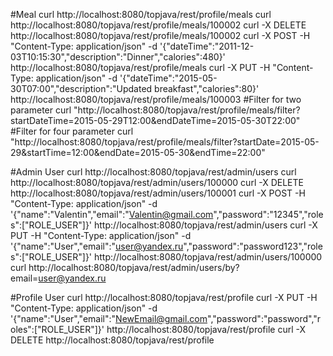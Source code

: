 #Meal
curl http://localhost:8080/topjava/rest/profile/meals
curl http://localhost:8080/topjava/rest/profile/meals/100002
curl -X DELETE http://localhost:8080/topjava/rest/profile/meals/100002
curl -X POST -H "Content-Type: application/json" -d '{"dateTime":"2011-12-03T10:15:30","description":"Dinner","calories":480}' http://localhost:8080/topjava/rest/profile/meals
curl -X PUT -H "Content-Type: application/json" -d '{"dateTime":"2015-05-30T07:00","description":"Updated breakfast","calories":80}' http://localhost:8080/topjava/rest/profile/meals/100003
#Filter for two parameter
curl "http://localhost:8080/topjava/rest/profile/meals/filter?startDateTime=2015-05-29T12:00&endDateTime=2015-05-30T22:00"
#Filter for four parameter
curl "http://localhost:8080/topjava/rest/profile/meals/filter?startDate=2015-05-29&startTime=12:00&endDate=2015-05-30&endTime=22:00"

#Admin User
curl http://localhost:8080/topjava/rest/admin/users
curl http://localhost:8080/topjava/rest/admin/users/100000
curl -X DELETE http://localhost:8080/topjava/rest/admin/users/100001
curl -X POST -H "Content-Type: application/json" -d '{"name":"Valentin","email":"Valentin@gmail.com","password":"12345","roles":["ROLE_USER"]}' http://localhost:8080/topjava/rest/admin/users
curl -X PUT -H "Content-Type: application/json" -d '{"name":"User","email":"user@yandex.ru","password":"password123","roles":["ROLE_USER"]}' http://localhost:8080/topjava/rest/admin/users/100000
curl http://localhost:8080/topjava/rest/admin/users/by?email=user@yandex.ru

#Profile User
curl http://localhost:8080/topjava/rest/profile
curl -X PUT -H "Content-Type: application/json" -d '{"name":"User","email":"NewEmail@gmail.com","password":"password","roles":["ROLE_USER"]}' http://localhost:8080/topjava/rest/profile
curl -X DELETE http://localhost:8080/topjava/rest/profile